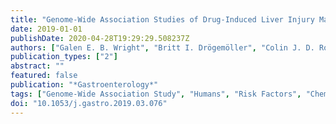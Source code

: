 ```yaml
---
title: "Genome-Wide Association Studies of Drug-Induced Liver Injury Make Progress Beyond the HLA Region"
date: 2019-01-01
publishDate: 2020-04-28T19:29:29.508237Z
authors: ["Galen E. B. Wright", "Britt I. Drögemöller", "Colin J. D. Ross", "Bruce C. Carleton"]
publication_types: ["2"]
abstract: ""
featured: false
publication: "*Gastroenterology*"
tags: ["Genome-Wide Association Study", "Humans", "Risk Factors", "Chemical and Drug Induced Liver Injury", "Protein Tyrosine Phosphatase", "Non-Receptor Type 22"]
doi: "10.1053/j.gastro.2019.03.076"
---
```



